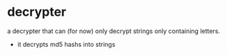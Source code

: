 # decrypter
a decrypter that can (for now) only decrypt strings only containing letters.
- it decrypts md5 hashs into strings
